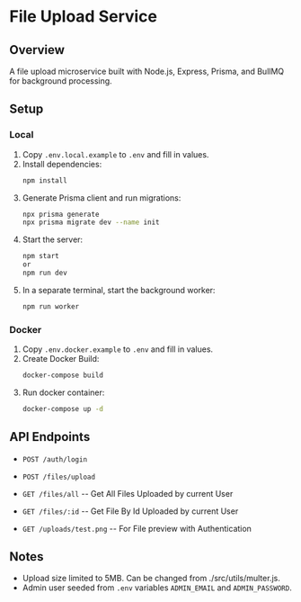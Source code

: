 # File Upload Service

## Overview

A file upload microservice built with Node.js, Express, Prisma, and BullMQ for background processing.

## Setup

### Local

1. Copy `.env.local.example` to `.env` and fill in values.
2. Install dependencies:
   ```bash
   npm install
   ```
3. Generate Prisma client and run migrations:
   ```bash
   npx prisma generate
   npx prisma migrate dev --name init
   ```
4. Start the server:
   ```bash
   npm start
   or
   npm run dev
   ```
5. In a separate terminal, start the background worker:
   ```bash
   npm run worker
   ```

### Docker

1. Copy `.env.docker.example` to `.env` and fill in values.
2. Create Docker Build:
   ```bash
   docker-compose build
   ```
3. Run docker container:
   ```bash
   docker-compose up -d
   ```

## API Endpoints

- `POST /auth/login`

- `POST /files/upload`

- `GET /files/all` -- Get All Files Uploaded by current User

- `GET /files/:id` -- Get File By Id Uploaded by current User

- `GET /uploads/test.png` -- For File preview with Authentication

## Notes

- Upload size limited to 5MB. Can be changed from ./src/utils/multer.js.
- Admin user seeded from `.env` variables `ADMIN_EMAIL` and `ADMIN_PASSWORD`.
